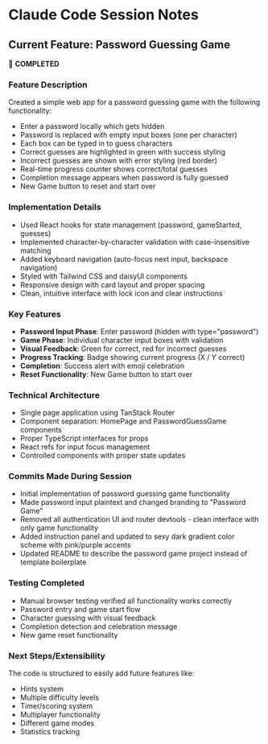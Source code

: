 # Claude Code Session Notes

## Current Feature: Password Guessing Game
 **COMPLETED**

### Feature Description
Created a simple web app for a password guessing game with the following functionality:
- Enter a password locally which gets hidden
- Password is replaced with empty input boxes (one per character)
- Each box can be typed in to guess characters
- Correct guesses are highlighted in green with success styling
- Incorrect guesses are shown with error styling (red border)
- Real-time progress counter shows correct/total guesses
- Completion message appears when password is fully guessed
- New Game button to reset and start over

### Implementation Details
- Used React hooks for state management (password, gameStarted, guesses)
- Implemented character-by-character validation with case-insensitive matching
- Added keyboard navigation (auto-focus next input, backspace navigation)
- Styled with Tailwind CSS and daisyUI components
- Responsive design with card layout and proper spacing
- Clean, intuitive interface with lock icon and clear instructions

### Key Features
- **Password Input Phase**: Enter password (hidden with type="password")
- **Game Phase**: Individual character input boxes with validation
- **Visual Feedback**: Green for correct, red for incorrect guesses
- **Progress Tracking**: Badge showing current progress (X / Y correct)
- **Completion**: Success alert with emoji celebration
- **Reset Functionality**: New Game button to start over

### Technical Architecture
- Single page application using TanStack Router
- Component separation: HomePage and PasswordGuessGame components
- Proper TypeScript interfaces for props
- React refs for input focus management
- Controlled components with proper state updates

### Commits Made During Session
- Initial implementation of password guessing game functionality
- Made password input plaintext and changed branding to "Password Game"
- Removed all authentication UI and router devtools - clean interface with only game functionality
- Added instruction panel and updated to sexy dark gradient color scheme with pink/purple accents
- Updated README to describe the password game project instead of template boilerplate

### Testing Completed
- Manual browser testing verified all functionality works correctly
- Password entry and game start flow
- Character guessing with visual feedback
- Completion detection and celebration message
- New game reset functionality

### Next Steps/Extensibility
The code is structured to easily add future features like:
- Hints system
- Multiple difficulty levels
- Timer/scoring system
- Multiplayer functionality
- Different game modes
- Statistics tracking